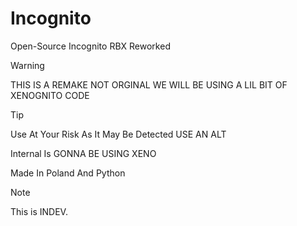 # Incognito
Open-Source Incognito RBX Reworked


> [!WARNING]  
> THIS IS A REMAKE NOT ORGINAL WE WILL BE USING A LIL BIT OF XENOGNITO CODE



> [!TIP]
> Use At Your Risk As It May Be Detected USE AN ALT


Internal Is GONNA BE USING XENO



Made In Poland And Python


> [!NOTE]
> This is INDEV.
